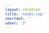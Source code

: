 ```yaml
---
layout: relation
title: 'nsubj:cop'
shortdef: ''
udver: '2'
---
```

<!-- Interlanguage links updated Út zář 29 20:43:23 CEST 2020 -->
